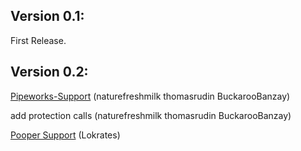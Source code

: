 Version 0.1:
------------
First Release.

Version 0.2:
------------
[Pipeworks-Support](https://forum.minetest.net/viewtopic.php?t=2155) (naturefreshmilk thomasrudin BuckarooBanzay)

add protection calls (naturefreshmilk thomasrudin BuckarooBanzay)

[Pooper Support](https://forum.minetest.net/viewtopic.php?f=11&t=14620)  (Lokrates)
